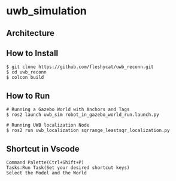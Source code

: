 # uwb_simulation

## Architecture

## How to Install

```
$ git clone https://github.com/fleshycat/uwb_reconn.git
$ cd uwb_reconn
$ colcon build
```

## How to Run

```
# Running a Gazebo World with Anchors and Tags
$ ros2 launch uwb_sim robot_in_gazebo_world_run.launch.py
```

```
# Running UWB localization Node
$ ros2 run uwb_localization sqrrange_leastsqr_localization.py
```

## Shortcut in Vscode

```
Command Palette(Ctrl+Shift+P)
Tasks:Run Task(Set your desired shortcut keys)
Select the Model and the World
```
